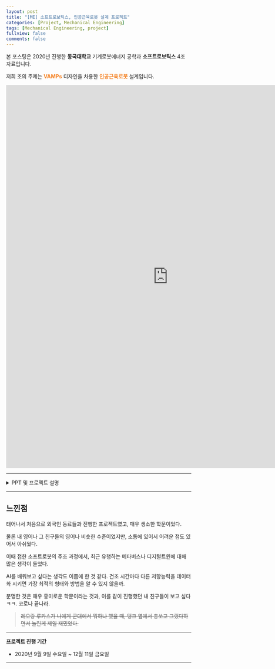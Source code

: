 ```yaml
---
layout: post
title: "[ME] 소프트로보틱스, 인공근육로봇 설계 프로젝트"
categories: [Project, Mechanical Engineering]
tags: [Mechanical Engineering, project]
fullview: false
comments: false
---
```


본 포스팅은 2020년 진행한 **동국대학교** 기계로봇에너지 공학과 **소프트로보틱스** 4조 자료입니다.

저희 조의 주제는 **<span style="color:#F58224">VAMPs</span>** 디자인을 차용한 **<span style="color:#F58224">인공근육로봇</span>** 설계입니다.

<iframe src="https://onedrive.live.com/embed?cid=ADFD1CC231D5D8DA&resid=ADFD1CC231D5D8DA%218233&authkey=AHXoZFeGivesbrk&em=2" width="880" height="1040" frameborder="0" scrolling="no"></iframe>

---

<details>
<summary>PPT 및 프로젝트 설명</summary>
<div markdown="1">

<iframe src="https://onedrive.live.com/embed?cid=ADFD1CC231D5D8DA&amp;resid=ADFD1CC231D5D8DA%218234&amp;authkey=AEmoNdmxTI7sCEs&amp;em=2&amp;wdAr=1.7777777777777777" width="880px" height="518px" frameborder="0">포함된 <a target="_blank" href="https://office.com">Microsoft Office</a> 프레젠테이션, 제공: <a target="_blank" href="https://office.com/webapps">Office</a></iframe>

> **소프트 로보틱스(Soft robotics)**는 생물에서 발견되는 것과 비슷한, 강성이 높은 물질로 로봇을 구성하는 것과 관련한 로봇공학의 하위 분야이다.
> 
> 소프트 로보틱스는 생물이 주변 환경에 움직여 순응하는 방법에 착안한다. 
> 
> 고체 물질로 만들어진 로봇과 달리 소프트 로봇은 태스크 달성을 위해 상당한 유연성과 순응성을 가능케 하며 인간 주변에서 작업을 할 때 개선된 안전성을 보여준다.
> 
> 이러한 특징들로 말미암아 의학, 제조 분야에서 잠재적인 이용을 가능케 한다.
> 
> 출처: [위키백과](https://ko.wikipedia.org/wiki/%EC%86%8C%ED%94%84%ED%8A%B8_%EB%A1%9C%EB%B3%B4%ED%8B%B1%EC%8A%A4)

## 프로젝트 요약

실습을 통해 직접 제작해본 소프트 로봇을 활용하여, 원하는 태스크를 달성할 수 있도록, 또는 방향성을 제시한다.

우리 팀은 다양한 소프트 로봇의 작동 원리를 참고하여 **인공 근육**으로서 동작할 수 있는 로봇을 제작하고자 하였다.

초기 구상단계에서는 유전탄성체 액츄에이터를 적층시켜 동작하는 형태를 생각했지만, 전력 공급의 문제로 변경하였다.

최종적으로 선택한 방안은, 공기의 이동을 통해 수축과 인장을 하는 구조체이다.

</div>
</details>

---

## 느낀점

태어나서 처음으로 외국인 동료들과 진행한 프로젝트였고, 매우 생소한 학문이었다.

물론 내 영어나 그 친구들의 영어나 비슷한 수준이었지만, 소통에 있어서 어려운 점도 있어서 아쉬웠다.

이때 접한 소프트로봇의 주조 과정에서, 최근 유행하는 메타버스나 디지털트윈에 대해 많은 생각이 들었다.

AI를 배워보고 싶다는 생각도 이쯤에 한 것 같다. 건조 시간마다 다른 저항능력을 데이터화 시키면 가장 최적의 형태와 방법을 알 수 있지 않을까.

분명한 것은 매우 흥미로운 학문이라는 것과, 이를 같이 진행했던 내 친구들이 보고 싶다 ㅋㅋ. 코로나 끝나라.

> ~~레오랑 루카스가 나에게 군대에서 뭐하냐 했을 때, 탱크 옆에서 총쏘고 그랬다하면서 놀린게 제일 재밌었다.~~

---

**프로젝트 진행 기간**
- 2020년 9월 9일 수요일 ~ 12월 11일 금요일

---